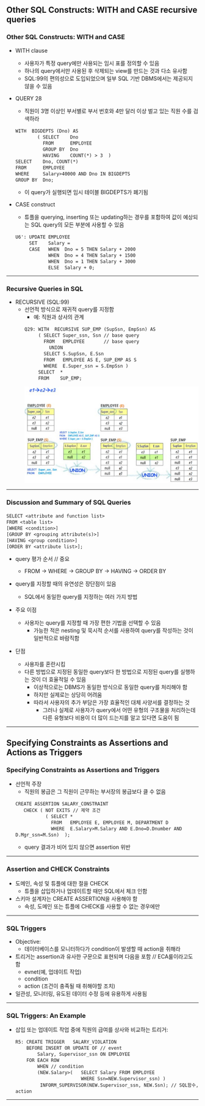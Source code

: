 ## Other SQL Constructs: WITH and CASE recursive queries
### Other SQL Constructs: WITH and CASE
   - WITH clause
      - 사용자가 특정 query에만 사용되는 임시 표를 정의할 수 있음
      - 하나의 query에서만 사용된 후 삭제되는 view를 만드는 것과 다소 유사함
      - SQL:99의 편의성으로 도입되었으며 일부 SQL 기반 DBMS에서는 제공되지 않을 수 있음

   - QUERY 28
      - 직원이 3명 이상인 부서별로 부서 번호와 4만 달러 이상 벌고 있는 직원 수를 검색하라
      ```
      WITH  BIGDEPTS (Dno) AS
              ( SELECT    Dno
                FROM      EMPLOYEE
                GROUP BY  Dno
                HAVING    COUNT(*) > 3  )
      SELECT    Dno, COUNT(*)
      FROM      EMPLOYEE
      WHERE     Salary>40000 AND Dno IN BIGDEPTS
      GROUP BY  Dno;
      ```
      - 이 query가 실행되면 임시 테이블 BIGDEPTS가 폐기됨
      
   - CASE construct
      - 튜플을 querying, inserting 또는 updating하는 경우를 포함하여 값이 예상되는 SQL query의 모든 부분에 사용할 수 있음
      ```
      U6': UPDATE EMPLOYEE
           SET    Salary =
           CASE   WHEN  Dno = 5 THEN Salary + 2000
                  WHEN  Dno = 4 THEN Salary + 1500
                  WHEN  Dno = 1 THEN Salary + 3000
                  ELSE  Salary + 0;
      ```
---

### Recursive Queries in SQL
   - RECURSIVE (SQL:99)
      - 선언적 방식으로 재귀적 query를 지정함
         - 예: 직원과 상사의 관계
         ```
         Q29: WITH  RECURSIVE SUP_EMP (SupSsn, EmpSsn) AS
              ( SELECT Super_ssn, Ssn // base query
                FROM   EMPLOYEE       // base query
                  UNION
                SELECT S.SupSsn, E.Ssn
                FROM   EMPLOYEE AS E, SUP_EMP AS S
                WHERE  E.Super_ssn = S.EmpSsn )
              SELECT  *
              FROM    SUP_EMP;
         ```  
         ![09-01](https://github.com/Jeongsiwook/DataBase/blob/master/img/09-01.jpg?raw=true)   
---

### Discussion and Summary of SQL Queries
   ```
   SELECT <attribute and function list>
   FROM <table list>
   [WHERE <condition>]
   [GROUP BY <grouping attribute(s)>]
   [HAVING <group condition>]
   [ORDER BY <attribute list>];
   ```
  
   - query 평가 순서 // 중요
      - FROM -> WHERE -> GROUP BY -> HAVING -> ORDER BY
      
   - query를 지정할 때의 유연성은 장단점이 있음
      - SQL에서 동일한 query를 지정하는 여러 가지 방법
   - 주요 이점
      - 사용자는 query를 지정할 때 가장 편한 기법을 선택할 수 있음
         - 가능한 적은 nesting 및 묵시적 순서를 사용하여 query를 작성하는 것이 일반적으로 바람직함
   - 단점
      - 사용자를 혼란시킴
      - 다른 방법으로 지정된 동일한 query보다 한 방법으로 지정된 query를 실행하는 것이 더 효율적일 수 있음
         - 이상적으로는 DBMS가 동일한 방식으로 동일한 query를 처리해야 함
         - 하지만 실제로는 상당히 어려움
         - 따라서 사용자의 추가 부담은 가장 효율적인 대체 사양서를 결정하는 것
            - 그러나 실제로 사용자가 query에서 어떤 유형의 구조물을 처리하는데 다른 유형보다 비용이 더 많이 드는지를 알고 있다면 도움이 됨
---

## Specifying Constraints as Assertions and Actions as Triggers
### Specifying Constraints as Assertions and Triggers
   - 선언적 주장
      - 직원의 봉급은 그 직원이 근무하는 부서장의 봉급보다 클 수 없음
      ```
      CREATE ASSERTION SALARY_CONSTRAINT
         CHECK ( NOT EXITS // 제약 조건
                 ( SELECT *
                   FROM   EMPLOYEE E, EMPLOYEE M, DEPARTMENT D
                   WHERE  E.Salary>M.Salary AND E.Dno=D.Dnumber AND D.Mgr_ssn=M.Ssn)  );
      ```
      - query 결과가 비어 있지 않으면 assertion 위반
---

### Assertion and CHECK Constraints
   - 도메인, 속성 및 튜플에 대한 절을 CHECK
      - 튜플을 삽입하거나 업데이트할 때만 SQL에서 체크 인함
   - 스키마 설계자는 CREATE ASSERTION을 사용해야 함
      - 속성, 도메인 또는 튜플에 CHECK를 사용할 수 없는 경우에만
---

### SQL Triggers
   - Objective:
      - 데이터베이스를 모니터하다가 condition이 발생할 때 action을 취해라
   - 트리거는 assertion과 유사한 구문으로 표현되며 다음을 포함 // ECA룰이라고도 함
      - evnet(예, 업데이트 작업)
      - condition      
      - action (조건이 충족될 때 취해야할 조치)
   - 일관성, 모니터링, 유도된 데이터 수정 등에 유용하게 사용됨
---

### SQL Triggers: An Example
   - 삽입 또는 업데이트 작업 중에 직원의 급여를 상사와 비교하는 트리거:
      ```
      R5: CREATE TRIGGER   SALARY_VIOLATION
          BEFORE INSERT OR UPDATE OF // event
              Salary, Supervisor_ssn ON EMPLOYEE
          FOR EACH ROW
              WHEN // condition
              (NEW.Salary>(   SELECT Salary FROM EMPLOYEE
                              WHERE Ssn=NEW.Supervisor_ssn) )
               INFORM_SUPERVISOR(NEW.Supervisor_ssn, NEW.Ssn); // SQL함수, action
      ```
---
